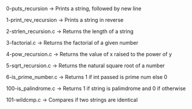 0-puts_recursion -> Prints a string, followed by new line

1-print_rev_recursion -> Prints a string in reverse

2-strlen_recursion.c -> Returns the length of a string

3-factorial.c -> Returns the factorial of a given number

4-pow_recursion.c -> Returns the value of x raised to the power of y

5-sqrt_recursion.c -> Returns the natural square root of a number

6-is_prime_number.c -> Returns 1 if int passed is prime num else 0

100-is_palindrome.c -> Returns 1 if string is palimdrome and 0 if otherwise

101-wildcmp.c -> Compares if two strings are identical
